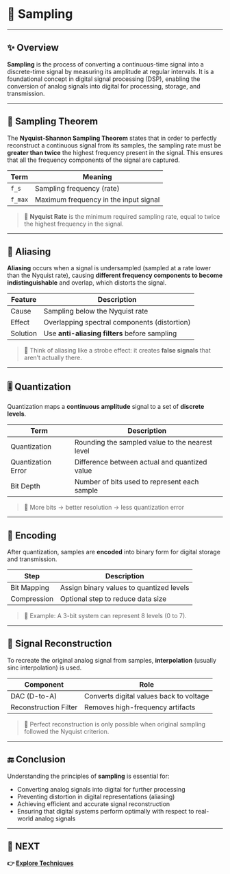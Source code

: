 # 📏 Sampling

---

## ✨ Overview

**Sampling** is the process of converting a continuous-time signal into a discrete-time signal by measuring its amplitude at regular intervals. It is a foundational concept in digital signal processing (DSP), enabling the conversion of analog signals into digital for processing, storage, and transmission.


---

## 🎯 Sampling Theorem

The **Nyquist-Shannon Sampling Theorem** states that in order to perfectly reconstruct a continuous signal from its samples, the sampling rate must be **greater than twice** the highest frequency present in the signal. This ensures that all the frequency components of the signal are captured.

| Term   | Meaning                              |
|--------|--------------------------------------|
| `f_s`  | Sampling frequency (rate)            |
| `f_max`| Maximum frequency in the input signal|

> 📌 **Nyquist Rate** is the minimum required sampling rate, equal to twice the highest frequency in the signal.

---

## 🚫 Aliasing

**Aliasing** occurs when a signal is undersampled (sampled at a rate lower than the Nyquist rate), causing **different frequency components to become indistinguishable** and overlap, which distorts the signal.

| Feature          | Description                                       |
|------------------|---------------------------------------------------|
| Cause            | Sampling below the Nyquist rate                   |
| Effect           | Overlapping spectral components (distortion)      |
| Solution         | Use **anti-aliasing filters** before sampling     |

> 🧠 Think of aliasing like a strobe effect: it creates **false signals** that aren’t actually there.

---

## 🎚️ Quantization

Quantization maps a **continuous amplitude** signal to a set of **discrete levels**.

| Term             | Description                                       |
|------------------|---------------------------------------------------|
| Quantization     | Rounding the sampled value to the nearest level   |
| Quantization Error | Difference between actual and quantized value  |
| Bit Depth        | Number of bits used to represent each sample      |

> 🧮 More bits → better resolution → less quantization error

---

## 🔐 Encoding

After quantization, samples are **encoded** into binary form for digital storage and transmission.

| Step        | Description                             |
|-------------|-----------------------------------------|
| Bit Mapping | Assign binary values to quantized levels|
| Compression | Optional step to reduce data size       |

> 🔢 Example: A 3-bit system can represent 8 levels (0 to 7).

---

## 🔄 Signal Reconstruction

To recreate the original analog signal from samples, **interpolation** (usually sinc interpolation) is used.

| Component     | Role                                          |
|---------------|-----------------------------------------------|
| DAC (D-to-A)  | Converts digital values back to voltage       |
| Reconstruction Filter | Removes high-frequency artifacts     |

> 🧱 Perfect reconstruction is only possible when original sampling followed the Nyquist criterion.

---


## 🔚 Conclusion

Understanding the principles of **sampling** is essential for:
- Converting analog signals into digital for further processing
- Preventing distortion in digital representations (aliasing)
- Achieving efficient and accurate signal reconstruction
- Ensuring that digital systems perform optimally with respect to real-world analog signals

---

## 🔹 NEXT  
**👉 [Explore Techniques](../Techniques)**

